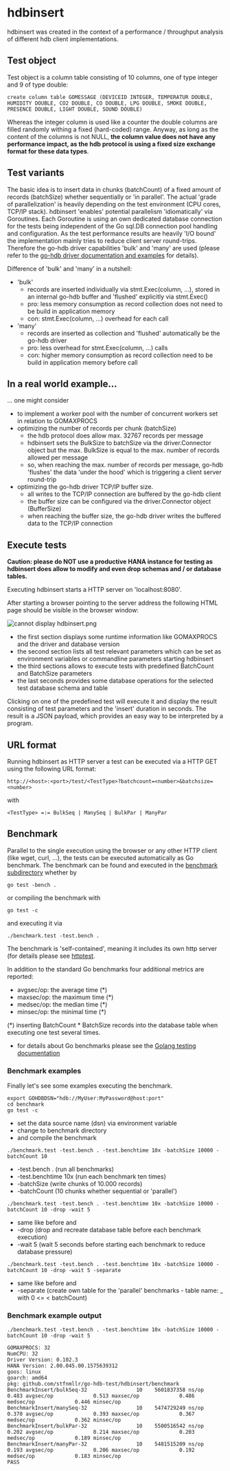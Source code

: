 # hdbinsert

hdbinsert was created in the context of a performance / throughput analysis of different hdb client implementations.

## Test object

Test object is a column table consisting of 10 columns, one of type integer and 9 of type double:

```
create column table GOMESSAGE (DEVICEID INTEGER, TEMPERATUR DOUBLE, HUMIDITY DOUBLE, CO2 DOUBLE, CO DOUBLE, LPG DOUBLE, SMOKE DOUBLE, PRESENCE DOUBLE, LIGHT DOUBLE, SOUND DOUBLE)
```

Whereas the integer column is used like a counter the double columns are filled randomly withing a fixed (hard-coded) range.
Anyway, as long as the content of the columns is not NULL,
**the column value does not have any performance impact, as the hdb protocol is using a fixed size exchange format for these data types**.

## Test variants

The basic idea is to insert data in chunks (batchCount) of a fixed amount of records (batchSize) whether sequentially or 'in parallel'.
The actual 'grade of parallelization' is heavily depending on the test environment (CPU cores, TCP/IP stack). hdbinsert 'enables'
potential parallelism 'idiomatically' via Goroutines. Each Goroutine is using an own dedicated database connection for the tests
being independent of the Go sql.DB connection pool handling and configuration.
As the test performance results are heavily 'I/O bound' the implementation mainly tries to reduce client server round-trips. Therefore
the go-hdb driver capabilities 'bulk' and 'many' are used (please refer to the [go-hdb driver documentation and examples](https://github.com/SAP/go-hdb)
for details).

Difference of 'bulk' and 'many' in a nutshell:
* 'bulk'
	* records are inserted individually via stmt.Exec(column, ...), stored in an internal go-hdb buffer and 'flushed' explicitly via stmt.Exec()
	* pro: less memory consumption as record collection does not need to be build in application memory
	* con: stmt.Exec(column, ...) overhead for each call
* 'many'
	* records are inserted as collection and 'flushed' automatically be the go-hdb driver
	* pro: less overhead for stmt.Exec(column, ...) calls
	* con: higher memory consumption as record collection need to be build in application memory before call
	
## In a real world example...

... one might consider

* to implement a worker pool with the number of concurrent workers set in relation to GOMAXPROCS
* optimizing the number of records per chunk (batchSize)
	* the hdb protocol does allow max. 32767 records per message
	* hdbinsert sets the BulkSize to batchSize via the driver.Connector object but the max. BulkSize is equal to the max. number of records allowed per message
	* so, when reaching the max. number of records per message, go-hdb 'flushes' the data 'under the hood' which is triggering a client server round-trip
* optimizing the go-hdb driver TCP/IP buffer size.
	* all writes to the TCP/IP connection are buffered by the go-hdb client
	* the buffer size can be configured via the driver.Connector object (BufferSize)
	* when reaching the buffer size, the go-hdb driver writes the buffered data to the TCP/IP connection

## Execute tests

**Caution: please do NOT use a productive HANA instance for testing as hdbinsert does allow to modify and even drop schemas and / or database tables.**

Executing hdbinsert starts a HTTP server on 'localhost:8080'.

After starting a browser pointing to the server address the following HTML page should be visible in the browser window:

![cannot display hdbinsert.png](./hdbinsert.png)
 
* the first section displays some runtime information like GOMAXPROCS and the driver and database version
* the second section lists all test relevant parameters which can be set as environment variables or commandline parameters starting hdbinsert
* the third sections allows to execute tests with predefined BatchCount and BatchSize parameters
* the last seconds provides some database operations for the selected test database schema and table

Clicking on one of the predefined test will execute it and display the result consisting of test parameters and the 'insert' duration in seconds.
The result is a JSON payload, which provides an easy way to be interpreted by a program.

## URL format 

Running hdbinsert as HTTP server a test can be executed via a HTTP GET using the following URL format:

```
http://<host>:<port>/test/<TestType>?batchcount=<number>&batchsize=<number>
```
with 
```
<TestType> =:= BulkSeq | ManySeq | BulkPar | ManyPar
```

## Benchmark

Parallel to the single execution using the browser or any other HTTP client (like wget, curl, ...), the tests can be executed automatically
as Go benchmark. The benchmark can be found and executed in the [benchmark subdirectory](./benchmark) whether by 
```
go test -bench .
```
or compiling the benchmark with 
```
go test -c 
```
and executing it via
```
./benchmark.test -test.bench .
```

The benchmark is 'self-contained', meaning it includes its own http server (for details please see [httptest](https://golang.org/pkg/net/http/httptest/).

In addition to the standard Go benchmarks four additional metrics are reported:
* avgsec/op: the average time (*) 
* maxsec/op: the maximum time (*)
* medsec/op: the median  time (*)
* minsec/op: the minimal time (*)

(*) inserting BatchCount * BatchSize records into the database table when executing one test several times.

* for details about Go benchmarks please see the [Golang testing documentation](https://golang.org/pkg/testing)

### Benchmark examples

Finally let's see some examples executing the benchmark.

```
export GOHDBDSN="hdb://MyUser:MyPassword@host:port"
cd benchmark
go test -c 
```

* set the data source name (dsn) via environment variable
* change to benchmark directory
* and compile the benchmark


```
./benchmark.test -test.bench . -test.benchtime 10x -batchSize 10000 -batchCount 10
```

* -test.bench . (run all benchmarks)
* -test.benchtime 10x (run each benchmark ten times)
* -batchSize (write chunks of 10.000 records)
* -batchCount (10 chunks whether sequential or 'parallel')

```
./benchmark.test -test.bench . -test.benchtime 10x -batchSize 10000 -batchCount 10 -drop -wait 5 
```

* same like before and
* -drop (drop and recreate database table before each benchmark execution)
* -wait 5 (wait 5 seconds before starting each benchmark to reduce database pressure)

```
./benchmark.test -test.bench . -test.benchtime 10x -batchSize 10000 -batchCount 10 -drop -wait 5 -separate
```

* same like before and
* -separate (create own table for the 'parallel' benchmarks - table name: <tablename>_<number> with 0 <= <number> < batchCount)

### Benchmark example output

```
./benchmark.test -test.bench . -test.benchtime 10x -batchSize 10000 -batchCount 10 -drop -wait 5 

GOMAXPROCS: 32
NumCPU: 32
Driver Version: 0.102.3
HANA Version: 2.00.045.00.1575639312
goos: linux
goarch: amd64
pkg: github.com/stfnmllr/go-hdb-test/hdbinsert/benchmark
BenchmarkInsert/bulkSeq-32         	      10	5601837358 ns/op	         0.483 avgsec/op	         0.513 maxsec/op	         0.486 medsec/op	         0.446 minsec/op
BenchmarkInsert/manySeq-32         	      10	5474729249 ns/op	         0.370 avgsec/op	         0.393 maxsec/op	         0.367 medsec/op	         0.362 minsec/op
BenchmarkInsert/bulkPar-32         	      10	5500516542 ns/op	         0.202 avgsec/op	         0.214 maxsec/op	         0.203 medsec/op	         0.189 minsec/op
BenchmarkInsert/manyPar-32         	      10	5481515209 ns/op	         0.193 avgsec/op	         0.206 maxsec/op	         0.192 medsec/op	         0.183 minsec/op
PASS
```
